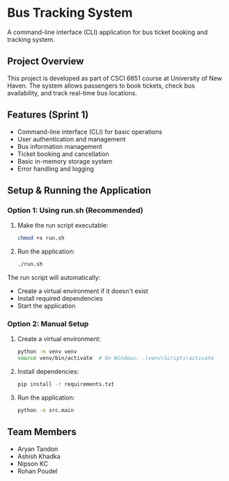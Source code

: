 # Bus Tracking System

A command-line interface (CLI) application for bus ticket booking and tracking system.

## Project Overview

This project is developed as part of CSCI 6651 course at University of New Haven. The system allows passengers to book tickets, check bus availability, and track real-time bus locations.

## Features (Sprint 1)

- Command-line interface (CLI) for basic operations
- User authentication and management
- Bus information management
- Ticket booking and cancellation
- Basic in-memory storage system
- Error handling and logging

## Setup & Running the Application

### Option 1: Using run.sh (Recommended)

1. Make the run script executable:
   ```bash
   chmod +x run.sh
   ```

2. Run the application:
   ```bash
   ./run.sh
   ```

The run script will automatically:
- Create a virtual environment if it doesn't exist
- Install required dependencies
- Start the application

### Option 2: Manual Setup

1. Create a virtual environment:
   ```bash
   python -m venv venv
   source venv/bin/activate  # On Windows: .\venv\Scripts\activate
   ```

2. Install dependencies:
   ```bash
   pip install -r requirements.txt
   ```

3. Run the application:
   ```bash
   python -m src.main
   ```

## Team Members

- Aryan Tandon
- Ashish Khadka
- Nipson KC
- Rohan Poudel
